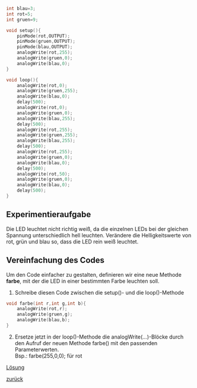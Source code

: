  <link rel="stylesheet" href="https://hi2272.github.io/StyleMD.css">


```C++
int blau=3;
int rot=5;
int gruen=9;

void setup(){
    pinMode(rot,OUTPUT);
    pinMode(gruen,OUTPUT);
    pinMode(blau,OUTPUT);
    analogWrite(rot,255);
    analogWrite(gruen,0);
    analogWrite(blau,0);
}

void loop(){
    analogWrite(rot,0);
    analogWrite(gruen,255);
    analogWrite(blau,0);
    delay(500);
    analogWrite(rot,0);
    analogWrite(gruen,0);
    analogWrite(blau,255);
    delay(500);
    analogWrite(rot,255);
    analogWrite(gruen,255);
    analogWrite(blau,255);
    delay(500);
    analogWrite(rot,255);
    analogWrite(gruen,0);
    analogWrite(blau,0);
    delay(500);
    analogWrite(rot,50);
    analogWrite(gruen,0);
    analogWrite(blau,0);
    delay(500);
}
```
## Experimentieraufgabe
Die LED leuchtet nicht richtig weiß, da die einzelnen LEDs bei der gleichen Spannung unterschiedlich hell leuchten. Verändere die Helligkeitswerte von rot, grün und blau so, dass die LED rein weiß leuchtet.

## Vereinfachung des Codes
Um den Code einfacher zu gestalten, definieren wir eine neue Methode **farbe**, mit der die LED in einer bestimmten Farbe leuchten soll.  
1. Schreibe diesen Code zwischen die setup()- und die loop()-Methode
``` C++
void farbe(int r,int g,int b){
    analogWrite(rot,r);
    analogWrite(gruen,g);
    analogWrite(blau,b);
}
```
2. Ersetze jetzt in der loop()-Methode die analogWrite(...)-Blöcke durch den Aufruf der neuen Methode farbe() mit den passenden Parameterwerten.  
Bsp.: farbe(255,0,0); für rot

[Lösung](Loesung2.html)
       
[zurück](../index.html)
